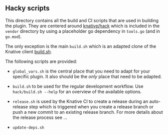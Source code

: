 ## Hacky scripts

This directory contains all the build and CI scripts that are used in building the plugin. They are centered around [knative/hack](https://github.com/knative/hack) which is included in the `vendor` directory by using a placeholder go dependency in `tools.go` (and in `go.mod`).

The only exception is the main `build.sh` which is an adapted clone of the Knative client [build.sh](https://github.com/knative/client/blob/master/hack/build.sh).

The following scripts are provided:

* `global_vars.sh` is the central place that you need to adapt for your specific plugin. It also should be the _only_ place that need to be adapted. 
  
* `build.sh` to be used for the regular development workflow. Use `hack/build.sh --help` for an overview of the available options.

* `release.sh` is used by the Knative CI to create a release during an auto-release step which is triggered when you create a release branch or push a new commit to an existing release branch. For more details about the release process see ...
  
* `update-deps.sh`
